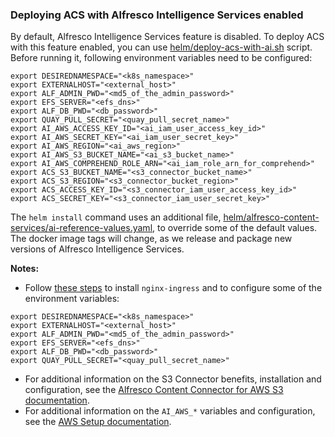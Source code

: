 ### Deploying ACS with Alfresco Intelligence Services enabled

By default, Alfresco Intelligence Services feature is disabled. To deploy ACS with this feature enabled, you can use [helm/deploy-acs-with-ai.sh](../helm/deploy-acs-with-ai.sh) script. Before running it, following environment variables need to be configured:

```
export DESIREDNAMESPACE="<k8s_namespace>"
export EXTERNALHOST="<external_host>"
export ALF_ADMIN_PWD="<md5_of_the_admin_password>"
export EFS_SERVER="<efs_dns>"
export ALF_DB_PWD="<db_password>"
export QUAY_PULL_SECRET="<quay_pull_secret_name>"
export AI_AWS_ACCESS_KEY_ID="<ai_iam_user_access_key_id>"
export AI_AWS_SECRET_KEY="<ai_iam_user_secret_key>"
export AI_AWS_REGION="<ai_aws_region>"
export AI_AWS_S3_BUCKET_NAME="<ai_s3_bucket_name>"
export AI_AWS_COMPREHEND_ROLE_ARN="<ai_iam_role_arn_for_comprehend>"
export ACS_S3_BUCKET_NAME="<s3_connector_bucket_name>"
export ACS_S3_REGION="<s3_connector_bucket_region>"
export ACS_ACCESS_KEY_ID="<s3_connector_iam_user_access_key_id>"
export ACS_SECRET_KEY="<s3_connector_iam_user_secret_key>"
```

The `helm install` command uses an additional file, [helm/alfresco-content-services/ai-reference-values.yaml](../helm/alfresco-content-services/ai-reference-values.yaml), to override some of the default values. The docker image tags will change, as we release and package new versions of Alfresco Intelligence Services.

**Notes:** 
* Follow [these steps](helm-deployment-aws_kops.md#setting-up-alfresco-content-services) to install `nginx-ingress` and to configure some of the environment variables:
```
export DESIREDNAMESPACE="<k8s_namespace>"
export EXTERNALHOST="<external_host>"
export ALF_ADMIN_PWD="<md5_of_the_admin_password>"
export EFS_SERVER="<efs_dns>"
export ALF_DB_PWD="<db_password>"
export QUAY_PULL_SECRET="<quay_pull_secret_name>"
```
* For additional information on the S3 Connector benefits, installation and configuration, see the [Alfresco Content Connector for AWS S3 documentation](https://docs.alfresco.com/s3connector/concepts/s3-contentstore-overview.html).
* For additional information on the `AI_AWS_*` variables and configuration, see the [AWS Setup documentation](https://docs.alfresco.com/intelligence/concepts/aws-setup.html).